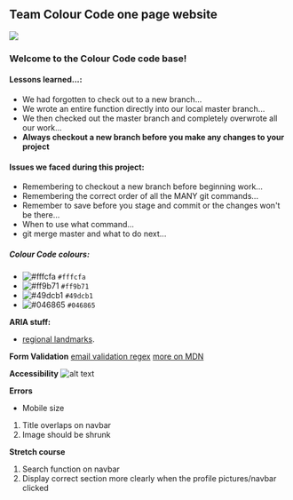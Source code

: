 ## Team Colour Code one page website

![](https://thumbs.gfycat.com/IllfatedSplendidArcticwolf-size_restricted.gif)

### Welcome to the Colour Code code base!

#### Lessons learned...:

- We had forgotten to check out to a new branch...
- We wrote an entire function directly into our local master branch...
- We then checked out the master branch and completely overwrote all our work...
- **Always checkout a new branch before you make any changes to your project**

#### Issues we faced during this project:

- Remembering to checkout a new branch before beginning work...
- Remembering the correct order of all the MANY git commands...
- Remember to save before you stage and commit or the changes won't be there...
- When to use what command...
- git merge master and what to do next...

##### Colour Code colours:

- ![#fffcfa](https://placehold.it/15/fffcfa/000000?text=+) `#fffcfa`
- ![#ff9b71](https://placehold.it/15/ff9b71/000000?text=+) `#ff9b71`
- ![#49dcb1](https://placehold.it/15/49dcb1/000000?text=+) `#49dcb1`
- ![#046865](https://placehold.it/15/046865/000000?text=+) `#046865`

**ARIA stuff:**

- [regional landmarks](https://www.w3.org/TR/wai-aria-practices/examples/landmarks/region.html).

**Form Validation**
[email validation regex](https://www.w3resource.com/javascript/form/email-validation.php)
[more on MDN](https://developer.mozilla.org/en-US/docs/Learn/HTML/Forms/Form_validation)

**Accessibility**
![alt text](https://files.gitter.im/foundersandcoders/CC/T3xw/accessibility.png)

**Errors**
- Mobile size
1. Title overlaps on navbar 
2. Image should be shrunk 
    
**Stretch course**
1. Search function on navbar
2. Display correct section more clearly when the profile pictures/navbar clicked
